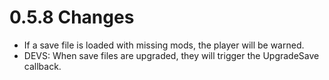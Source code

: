 # 0.5.8 Changes #

* If a save file is loaded with missing mods, the player will be warned.
* DEVS: When save files are upgraded, they will trigger the UpgradeSave callback.